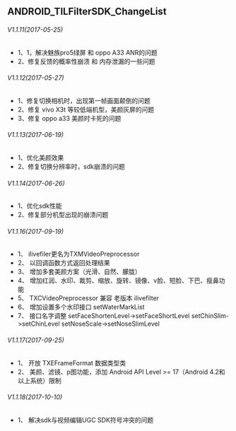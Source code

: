 ## ANDROID_TILFilterSDK_ChangeList

###### V1.1.11(2017-05-25)
* 1、1，解决魅族pro5绿屏 和 oppo A33 ANR的问题
* 2、修复反馈的概率性崩溃 和 内存泄漏的一些问题

###### V1.1.12(2017-05-27)
* 1、修复切换相机时，出现第一帧画面颠倒的问题
* 2、修复 vivo X3t 等较低端机型，美颜灰屏的问题
* 3、修复 oppo a33 美颜时卡死的问题

###### V1.1.13(2017-06-19)
* 1、优化美颜效果
* 2、修复切换分辨率时，sdk崩溃的问题

###### V1.1.14(2017-06-26)
* 1、优化sdk性能
* 2、修复部分机型出现的崩溃问题

###### V1.1.16(2017-09-19)
* 1、 ilivefiler更名为TXMVideoPreprocessor
* 2、 以回调函数方式返回处理结果
* 3、 增加多套美颜方案（光滑、自然、朦胧）
* 4、 增加红润、水印、裁剪、缩放、旋转、镜像、v脸、短脸、下巴、瘦鼻功能
* 5、 TXCVideoPreprocessor 兼容 老版本 ilivefilter</br>
* 6、 增加设置多个水印接口 setWaterMarkList</br>
* 7、 接口名字调整
setFaceShortenLevel->setFaceShortLevel
setChinSlim->setChinLevel
setNoseScale->setNoseSlimLevel

###### V1.1.17(2017-09-25)
* 1、 开放 TXEFrameFormat 数据类型类
* 2、 美颜、滤镜、p图功能，添加 Android API Level >= 17（Android 4.2和以上系统）限制

###### V1.1.18(2017-10-10)
* 1、 解决sdk与视频编辑UGC SDK符号冲突的问题</br>
